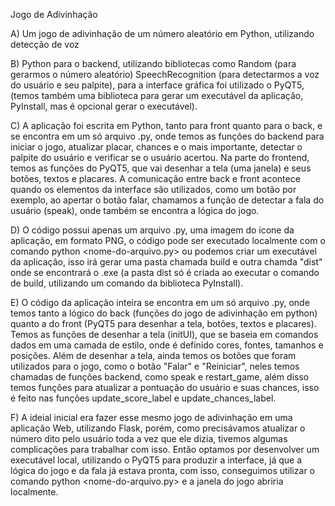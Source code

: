 Jogo de Adivinhação

A) Um jogo de adivinhação de um número aleatório em Python, utilizando detecção de voz


B) Python para o backend, utilizando bibliotecas como Random (para gerarmos o número aleatório) SpeechRecognition
(para detectarmos a voz do usuário e seu palpite), para a interface gráfica foi utilizado o PyQT5, (temos também
uma biblioteca para gerar um executável da aplicação, PyInstall, mas é opcional gerar o executável).

C) A aplicação foi escrita em Python, tanto para front quanto para o back, 
e se encontra em um só arquivo .py, onde temos as funções do backend para 
iniciar o jogo, atualizar placar, chances e o mais importante, detectar o palpite do usuário e verificar 
se o usuário acertou. Na parte do frontend, temos as funções do PyQT5, que vai desenhar a tela (uma janela) 
e seus botões, textos e placares.
A comunicação entre back e front acontece quando os elementos da interface são utilizados, como um botão
por exemplo, ao apertar o botão falar, chamamos a função de detectar a fala do usuário (speak), onde também 
se encontra a lógica do jogo.

D) O código possui apenas um arquivo .py, uma imagem do ícone da aplicação, em formato PNG, o código pode ser
executado localmente com o comando python <nome-do-arquivo.py> ou podemos criar um executável da aplicação,
isso irá gerar uma pasta chamada build e outra chamda "dist" onde se encontrará o .exe 
(a pasta dist só é criada ao executar o comando de build, utilizando um comando da biblioteca PyInstall).

E) O código da aplicação inteira se encontra em um só arquivo .py, onde temos tanto a lógico do back (funções
do jogo de adivinhação em python) quanto a do front (PyQT5 para desenhar a tela, botões, textos e placares).
Temos as funções de desenhar a tela (initUI), que se baseia
em comandos dados em uma camada de estilo, onde é definido cores, fontes, tamanhos e posições. Além de desenhar a
tela, ainda temos os botões que foram utilizados para o jogo, como o botão "Falar" e "Reiniciar", neles temos
chamadas de funções backend, como speak e restart_game, além disso temos funções para atualizar a pontuação do
usuário e suas chances, isso é feito nas funções update_score_label e update_chances_label.

F) A ideial inicial era fazer esse mesmo jogo de adivinhação em uma aplicação Web, utilizando Flask, porém, como
precisávamos atualizar o número dito pelo usuário toda a vez que ele dizia, tivemos algumas complicações para
trabalhar com isso. Então optamos por desenvolver um executável local, utilizando o PyQT5 para produzir a interface,
já que a lógica do jogo e da fala já estava pronta, com isso, conseguimos utilizar o comando 
python <nome-do-arquivo.py> e a janela do jogo abriria localmente.


